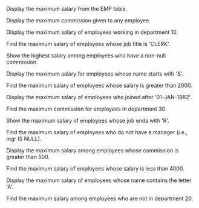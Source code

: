 Display the maximum salary from the EMP table.

Display the maximum commission given to any employee.

Display the maximum salary of employees working in department 10.

Find the maximum salary of employees whose job title is 'CLERK'.

Show the highest salary among employees who have a non-null commission.

Display the maximum salary for employees whose name starts with 'S'.

Find the maximum salary of employees whose salary is greater than 2000.

Display the maximum salary of employees who joined after '01-JAN-1982'.

Find the maximum commission for employees in department 30.

Show the maximum salary of employees whose job ends with 'R'.

Find the maximum salary of employees who do not have a manager (i.e., mgr IS NULL).

Display the maximum salary among employees whose commission is greater than 500.

Find the maximum salary of employees whose salary is less than 4000.

Display the maximum salary of employees whose name contains the letter 'A'.

Find the maximum salary among employees who are not in department 20.
